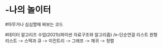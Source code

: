 # -나의 놀이터

#아무거나 심심할때 짜보는 코드

#데이터 알고리즈 수업(2021)(파이썬 자료구조와 알고리즘)
/n-단순연걸 리스트 원형리스트 -> 스택과 큐 -> 이진트리 -> 그래프 -> 재귀 -> 정렬
